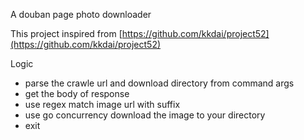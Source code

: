 A douban page photo downloader

This project inspired from [https://github.com/kkdai/project52](https://github.com/kkdai/project52)

Logic

- parse the crawle url and download directory from command args
- get the body of response 
- use regex match image url with suffix
- use go concurrency download the image to your directory
- exit